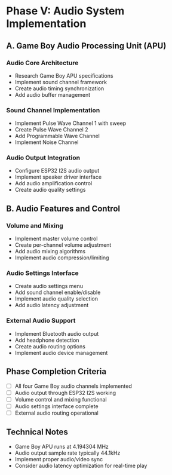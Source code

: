 # Phase V: Audio System Implementation

## A. Game Boy Audio Processing Unit (APU)

### Audio Core Architecture
- Research Game Boy APU specifications
- Implement sound channel framework
- Create audio timing synchronization
- Add audio buffer management

### Sound Channel Implementation
- Implement Pulse Wave Channel 1 with sweep
- Create Pulse Wave Channel 2
- Add Programmable Wave Channel
- Implement Noise Channel

### Audio Output Integration
- Configure ESP32 I2S audio output
- Implement speaker driver interface
- Add audio amplification control
- Create audio quality settings

## B. Audio Features and Control

### Volume and Mixing
- Implement master volume control
- Create per-channel volume adjustment
- Add audio mixing algorithms
- Implement audio compression/limiting

### Audio Settings Interface
- Create audio settings menu
- Add sound channel enable/disable
- Implement audio quality selection
- Add audio latency adjustment

### External Audio Support
- Implement Bluetooth audio output
- Add headphone detection
- Create audio routing options
- Implement audio device management

## Phase Completion Criteria
- [ ] All four Game Boy audio channels implemented
- [ ] Audio output through ESP32 I2S working
- [ ] Volume control and mixing functional
- [ ] Audio settings interface complete
- [ ] External audio routing operational

## Technical Notes
- Game Boy APU runs at 4.194304 MHz
- Audio output sample rate typically 44.1kHz
- Implement proper audio/video sync
- Consider audio latency optimization for real-time play

